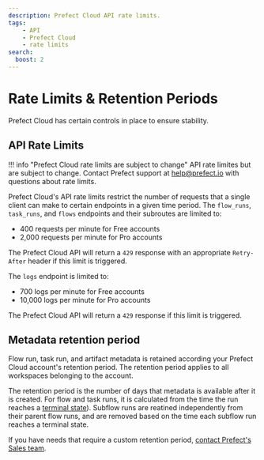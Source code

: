 ```yaml
---
description: Prefect Cloud API rate limits.
tags:
    - API
    - Prefect Cloud
    - rate limits
search:
  boost: 2
---
```


# Rate Limits & Retention Periods <span class="badge cloud"></span>

Prefect Cloud has certain controls in place to ensure stability.

## API Rate Limits

!!! info "Prefect Cloud rate limits are subject to change"
    API rate limites but are subject to change.
    Contact Prefect support at [help@prefect.io](mailto:help@prefect.io) with questions about rate limits.

Prefect Cloud's API rate limits restrict the number of requests that a single client can make to certain endpoints in a given time period. The `flow_runs`, `task_runs`, and `flows` endpoints and their subroutes are limited to:

- 400 requests per minute for Free accounts
- 2,000 requests per minute for Pro accounts

The Prefect Cloud API will return a `429` response with an appropriate `Retry-After` header if this limit is triggered.

The `logs` endpoint is limited to:

- 700 logs per minute for Free accounts
- 10,000 logs per minute for Pro accounts

The Prefect Cloud API will return a `429` response if this limit is triggered.

## Metadata retention period

Flow run, task run, and artifact metadata is retained according your Prefect Cloud account's retention period.
The retention period applies to all workspaces belonging to the account.

The retention period is the number of days that metadata is available after it is created. 
For flow and task runs, it is calculated from the time the run reaches a [terminal state](/concepts/states/#state-types)). 
Subflow runs are reatined independently from their parent flow runs, and are removed based on the time each subflow run reaches a terminal state.

If you have needs that require a custom retention period, [contact Prefect's Sales team](https://www.prefect.io/pricing).
